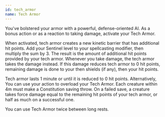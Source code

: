 ```yaml
---
id: tech_armor
name: Tech Armor
---
```

You've bolstered your armor with a powerful, defense-oriented AI. As a bonus action or as a reaction to taking damage,
activate your Tech Armor.

When activated, tech armor creates a new kinetic barrier that has additional hit points. Add your Sentinel level to your
spellcasting modifier, then multiply the sum by 3. The result is the amount of additional hit points provided by your
tech armor. Whenever you take damage, the tech armor takes the damage instead. If this damage reduces tech
armor to 0 hit points, remaining damage is done to your then shields (if any), then your hit points.

Tech armor lasts 1 minute or until it is reduced to 0 hit points. Alternatively, You can use your action to overload your
Tech Armor. Each creature within 4m must make a Constitution saving throw. On a failed save, a creature takes force
damage equal to the remaining hit points of your tech armor, or half as much on a successful one.

You can use Tech Armor twice between long rests.
